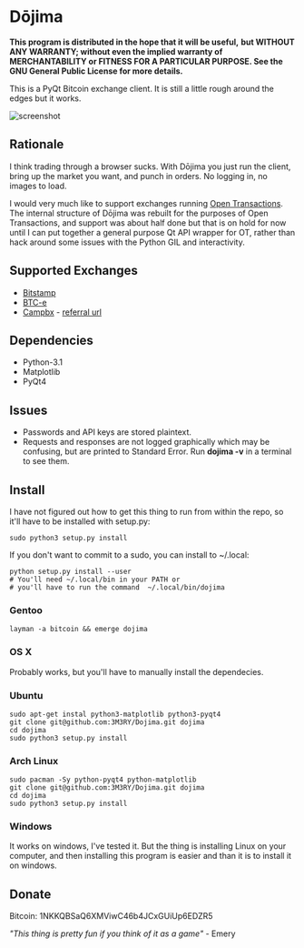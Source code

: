 # Dōjima

**This program is distributed in the hope that it will be useful,**
**but WITHOUT ANY WARRANTY; without even the implied warranty of**
**MERCHANTABILITY or FITNESS FOR A PARTICULAR PURPOSE.  See the**
**GNU General Public License for more details.**

This is a PyQt Bitcoin exchange client. It is still a little rough 
around the edges but it works. 

![screenshot](http://image.bayimg.com/b7560fe98133c157eeff5cfcf767f2b2dc0815a0.jpg)

## Rationale
I think trading through a browser sucks. With Dōjima you just run 
the client, bring up the market you want, and punch in orders. 
No logging in, no images to load.

I would very much like to support exchanges running 
[Open Transactions](https://github.com/FellowTraveler/Open-Transactions).
The internal structure of Dōjima was rebuilt for the 
purposes of Open Transactions, and support was about half done but
that is on hold for now until I can put together a general purpose 
Qt API wrapper for OT, rather than hack around some issues with the
Python GIL and interactivity.

## Supported Exchanges

 - [Bitstamp](https://www.bitstamp.net/)
 - [BTC-e](https://btc-e.com/)
 - [Campbx](https://campbx.com/) - [referral url](https://campbx.com/register.php?r=P3hAnksjDmY)

## Dependencies
 - Python-3.1
 - Matplotlib
 - PyQt4

## Issues
 - Passwords and API keys are stored plaintext.
 - Requests and responses are not logged graphically which may be
   confusing, but are printed to Standard Error. Run **dojima -v**
   in a terminal to see them.

## Install
I have not figured out how to get this thing to run from
within the repo, so it'll have to be installed with setup.py:

    sudo python3 setup.py install

If you don't want to commit to a sudo, you can install to ~/.local:

    python setup.py install --user
    # You'll need ~/.local/bin in your PATH or 
    # you'll have to run the command  ~/.local/bin/dojima

### Gentoo
    layman -a bitcoin && emerge dojima

### OS X
Probably works, but you'll have to manually install the dependecies.

### Ubuntu
    sudo apt-get instal python3-matplotlib python3-pyqt4
    git clone git@github.com:3M3RY/Dojima.git dojima
    cd dojima
    sudo python3 setup.py install

### Arch Linux
    sudo pacman -Sy python-pyqt4 python-matplotlib
    git clone git@github.com:3M3RY/Dojima.git dojima
    cd dojima
    sudo python3 setup.py install

### Windows
It works on windows, I've tested it. But the thing is installing 
Linux on your computer, and then installing this program is easier 
and than it is to install it on windows.

## Donate
Bitcoin: 1NKKQBSaQ6XMViwC46b4JCxGUiUp6EDZR5




*"This thing is pretty fun if you think of it as a game"* - Emery
